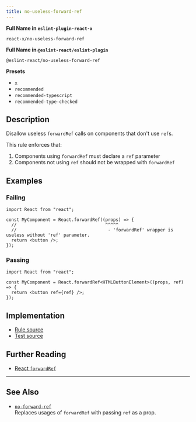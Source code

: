 ```yaml
---
title: no-useless-forward-ref
---
```


**Full Name in `eslint-plugin-react-x`**

```plain copy
react-x/no-useless-forward-ref
```

**Full Name in `@eslint-react/eslint-plugin`**

```plain copy
@eslint-react/no-useless-forward-ref
```

**Presets**

- `x`
- `recommended`
- `recommended-typescript`
- `recommended-type-checked`

## Description

Disallow useless `forwardRef` calls on components that don't use `ref`s.

This rule enforces that:

1. Components using `forwardRef` must declare a `ref` parameter
2. Components not using `ref` should not be wrapped with `forwardRef`

## Examples

### Failing

```tsx
import React from "react";

const MyComponent = React.forwardRef((props) => {
  //                                  ^^^^^
  //                                   - 'forwardRef' wrapper is useless without 'ref' parameter.
  return <button />;
});
```

### Passing

```tsx
import React from "react";

const MyComponent = React.forwardRef<HTMLButtonElement>((props, ref) => {
  return <button ref={ref} />;
});
```

## Implementation

- [Rule source](https://github.com/Rel1cx/eslint-react/tree/main/packages/plugins/eslint-plugin-react-x/src/rules/no-useless-forward-ref.ts)
- [Test source](https://github.com/Rel1cx/eslint-react/tree/main/packages/plugins/eslint-plugin-react-x/src/rules/no-useless-forward-ref.spec.ts)

## Further Reading

- [React `forwardRef`](https://react.dev/reference/react/forwardRef)

---

## See Also

- [`no-forward-ref`](./no-forward-ref)\
  Replaces usages of `forwardRef` with passing `ref` as a prop.
